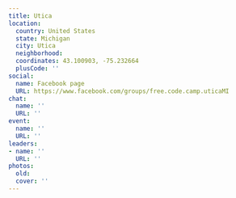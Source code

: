 ```yaml
---
title: Utica
location:
  country: United States
  state: Michigan
  city: Utica
  neighborhood: 
  coordinates: 43.100903, -75.232664
  plusCode: ''
social:
  name: Facebook page
  URL: https://www.facebook.com/groups/free.code.camp.uticaMI
chat:
  name: ''
  URL: ''
event:
  name: ''
  URL: ''
leaders:
- name: ''
  URL: ''
photos:
  old: 
  cover: ''
---
```

